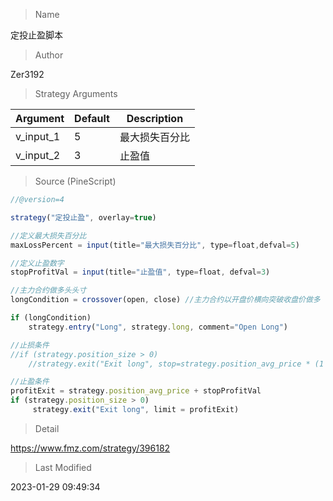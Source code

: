 
> Name

定投止盈脚本

> Author

Zer3192



> Strategy Arguments



|Argument|Default|Description|
|----|----|----|
|v_input_1|5|最大损失百分比|
|v_input_2|3|止盈值|


> Source (PineScript)

``` javascript
//@version=4

strategy("定投止盈", overlay=true)

//定义最大损失百分比
maxLossPercent = input(title="最大损失百分比", type=float,defval=5)

//定义止盈数字
stopProfitVal = input(title="止盈值", type=float, defval=3) 

//主力合约做多头头寸
longCondition = crossover(open, close) //主力合约以开盘价横向突破收盘价做多

if (longCondition)
    strategy.entry("Long", strategy.long, comment="Open Long") 

//止损条件
//if (strategy.position_size > 0)  
    //strategy.exit("Exit long", stop=strategy.position_avg_price * (1 - maxLossPercent/100)) 

//止盈条件
profitExit = strategy.position_avg_price + stopProfitVal
if (strategy.position_size > 0)
     strategy.exit("Exit long", limit = profitExit)

```

> Detail

https://www.fmz.com/strategy/396182

> Last Modified

2023-01-29 09:49:34
